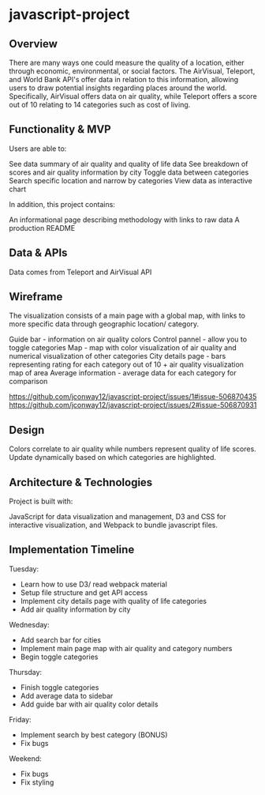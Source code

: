 # javascript-project

## Overview

There are many ways one could measure the quality of a location, either through economic, environmental, or social factors. The AirVisual, Teleport, and World Bank API's offer data in relation to this information, allowing users to draw potential insights regarding places around the world. Specifically, AirVisual offers data on air quality, while Teleport offers a score out of 10 relating to 14 categories such as cost of living.


## Functionality & MVP 

Users are able to:

 See data summary of air quality and quality of life data
 See breakdown of scores and air quality information by city
 Toggle data between categories
 Search specific location and narrow by categories 
 View data as interactive chart
 
In addition, this project contains:

 An informational page describing methodology with links to raw data
 A production README

## Data & APIs
Data comes from Teleport and AirVisual API  
  
## Wireframe
The visualization consists of a main page with a global map, with links to more specific data through geographic location/ category. 

Guide bar - information on air quality colors 
Control pannel - allow you to toggle categories 
Map - map with color visualization of air quality and numerical visualization of other categories
City details page - bars representing rating for each category out of 10 + air quality visualization map of area
Average information - average data for each category for comparison

https://github.com/jconway12/javascript-project/issues/1#issue-506870435
https://github.com/jconway12/javascript-project/issues/2#issue-506870931

## Design
Colors correlate to air quality while numbers represent quality of life scores. Update dynamically based on which categories are highlighted.

## Architecture & Technologies
Project is built with:

JavaScript for data visualization and management,
D3 and CSS for interactive visualization, and 
Webpack to bundle javascript files.


## Implementation Timeline
Tuesday: 

* Learn how to use D3/ read webpack material
* Setup file structure and get API access
* Implement city details page with quality of life categories 
* Add air quality information by city

Wednesday:

* Add search bar for cities 
* Implement main page map with air quality and category numbers 
* Begin toggle categories

Thursday:

* Finish toggle categories 
* Add average data to sidebar 
* Add guide bar with air quality color details

Friday: 

* Implement search by best category (BONUS)
* Fix bugs

Weekend: 

* Fix bugs
* Fix styling

